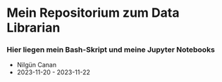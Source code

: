 # Mein Repositorium zum Data Librarian
### Hier liegen mein Bash-Skript und meine Jupyter Notebooks

- Nilgün Canan
- 2023-11-20 - 2023-11-22
